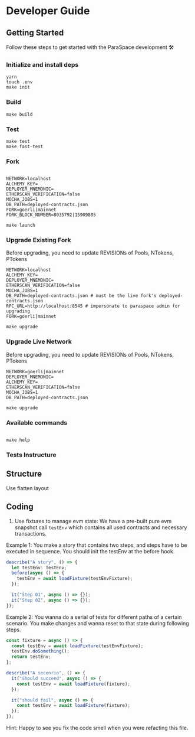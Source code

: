 # Developer Guide

## Getting Started

Follow these steps to get started with the ParaSpace development :hammer_and_wrench:

### Initialize and install deps

```
yarn
touch .env
make init
```

### Build

```
make build
```

### Test

```
make test
make fast-test
```

### Fork

```

NETWORK=localhost
ALCHEMY_KEY=
DEPLOYER_MNEMONIC=
ETHERSCAN_VERIFICATION=false
MOCHA_JOBS=1
DB_PATH=deployed-contracts.json
FORK=goerli|mainnet
FORK_BLOCK_NUMBER=8035792|15909885

make launch

```

### Upgrade Existing Fork

Before upgrading, you need to update REVISIONs of Pools, NTokens, PTokens

```
NETWORK=localhost
ALCHEMY_KEY=
DEPLOYER_MNEMONIC=
ETHERSCAN_VERIFICATION=false
MOCHA_JOBS=1
DB_PATH=deployed-contracts.json # must be the live fork's deployed-contracts.json
RPC_URL=http://localhost:8545 # impersonate to paraspace admin for upgrading
FORK=goerli|mainnet

make upgrade
```

### Upgrade Live Network

Before upgrading, you need to update REVISIONs of Pools, NTokens, PTokens

```
NETWORK=goerli|mainnet
DEPLOYER_MNEMONIC=
ALCHEMY_KEY=
ETHERSCAN_VERIFICATION=false
MOCHA_JOBS=1
DB_PATH=deployed-contracts.json

make upgrade
```

### Available commands

```

make help

```

### Tests Instructure

## Structure

Use flatten layout

## Coding

1. Use fixtures to manage evm state: We have a pre-built pure evm snapshot call `testEnv` which
   contains all used contracts and necessary transactions.

Example 1:
You make a story that contains two steps, and steps have to be executed in sequence. You should init the
testEnv at the before hook.

```typescript
describe("A story", () => {
  let testEnv: TestEnv;
  before(async () => {
    testEnv = await loadFixture(testEnvFixture);
  });

  it("Step 01", async () => {});
  it("Step 02", async () => {});
});
```

Example 2:
You wanna do a serial of tests for different paths of a certain scenario. You make changes and wanna
reset to that state during following steps.

```typescript
const fixture = async () => {
  const testEnv = await loadFixture(testEnvFixture);
  testEnv.doSomething();
  return testEnv;
};

describe("A secenrio", () => {
  it("Should succeed", async () => {
    const testEnv = await loadFixture(fixture);
  });

  it("should fail", async () => {
    const testEnv = await loadFixture(fixture);
  });
});
```

Hint: Happy to see you fix the code smell when you were refacting this file.
